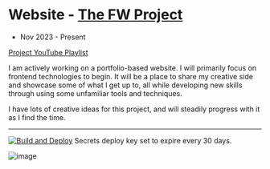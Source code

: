 # Website - [The FW Project](https://flynnwhelehan.github.io/website/)
- Nov 2023 - Present
  
[Project YouTube Playlist](https://www.youtube.com/playlist?list=PL7URA4y5viypShqeo25T8WRml0BZJcwfr)

I am actively working on a portfolio-based website. I will primarily focus on frontend technologies to begin. It will be a place to share my creative side and showcase some of what I get up to, all while developing new skills through using some unfamiliar tools and techniques. 

I have lots of creative ideas for this project, and will steadily progress with it as I find the time. 

----------------------------------

[![Build and Deploy](https://github.com/flynnWhelehan/Website/actions/workflows/deploy.yml/badge.svg)](https://github.com/flynnWhelehan/Website/actions/workflows/deploy.yml)
Secrets deploy key set to expire every 30 days.

![image](https://github.com/flynnWhelehan/website/assets/59657935/5e3974aa-f47b-4e00-9f5d-636fb4970fa6)
